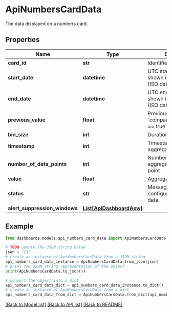 # ApiNumbersCardData

The data displayed on a numbers card.

## Properties

Name | Type | Description | Notes
------------ | ------------- | ------------- | -------------
**card_id** | **str** | Identifier of the card. | [optional] 
**start_date** | **datetime** | UTC start date of the data shown in the API output (ISO date-time format). | [optional] 
**end_date** | **datetime** | UTC end date of the data shown in the API output (ISO date-time format). | [optional] 
**previous_value** | **float** | Previous value if &#x60;compareToPreviousValue &#x3D;&#x3D; true&#x60; in configuration. | [optional] 
**bin_size** | **int** | Duration of each bin. | [optional] 
**timestamp** | **int** | Timestamp of the aggregated data point. | [optional] 
**number_of_data_points** | **int** | Number of points aggregated into the data point | [optional] 
**value** | **float** | Aggregated value. | [optional] 
**status** | **str** | Message for not fully configured card or no data. | [optional] 
**alert_suppression_windows** | [**List[ApiDashboardAsw]**](ApiDashboardAsw.md) |  | [optional] 

## Example

```python
from dashboards.models.api_numbers_card_data import ApiNumbersCardData

# TODO update the JSON string below
json = "{}"
# create an instance of ApiNumbersCardData from a JSON string
api_numbers_card_data_instance = ApiNumbersCardData.from_json(json)
# print the JSON string representation of the object
print(ApiNumbersCardData.to_json())

# convert the object into a dict
api_numbers_card_data_dict = api_numbers_card_data_instance.to_dict()
# create an instance of ApiNumbersCardData from a dict
api_numbers_card_data_from_dict = ApiNumbersCardData.from_dict(api_numbers_card_data_dict)
```
[[Back to Model list]](../README.md#documentation-for-models) [[Back to API list]](../README.md#documentation-for-api-endpoints) [[Back to README]](../README.md)



